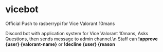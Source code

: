 # vicebot
 Official Push to rasberrypi for Vice Valorant 10mans
 
 Discord bot with application system for Vice Valorant 10mans,
 Asks Questions, then sends message to admin channel.\n
 Staff can **!approve {user} {valorant-name}** or **!decline {user} {reason**
